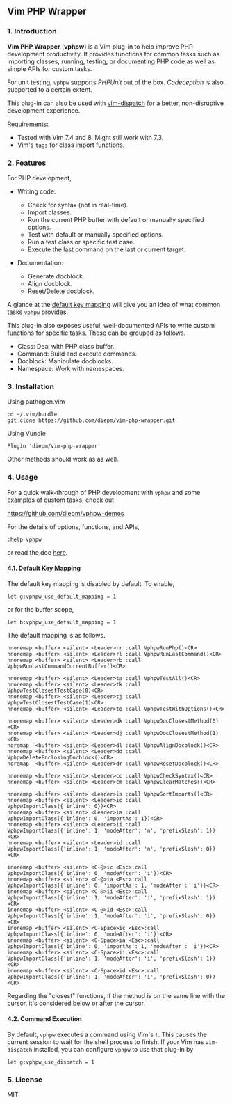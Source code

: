 ## Vim PHP Wrapper

### 1. Introduction

**Vim PHP Wrapper** (**vphpw**) is a Vim plug-in to help improve PHP development
productivity. It provides functions for common tasks such as importing classes,
running, testing, or documenting PHP code as well as simple APIs for
custom tasks.

For unit testing, `vphpw` supports *PHPUnit* out of the box. *Codeception* is
also supported to a certain extent.

This plug-in can also be used with
[vim-dispatch](https://github.com/tpope/vim-dispatch) for a better,
non-disruptive development experience.

Requirements:
  * Tested with Vim 7.4 and 8. Might still work with 7.3.
  * Vim's `tags` for class import functions.

### 2. Features

For PHP development,

* Writing code:
  + Check for syntax (not in real-time).
  + Import classes.
  + Run the current PHP buffer with default or manually specified options.
  + Test with default or manually specified options.
  + Run a test class or specific test case.
  + Execute the last command on the last or current target.

* Documentation:
  + Generate docblock.
  + Align docblock.
  + Reset/Delete docblock.

A glance at the [default key mapping](#41-default-key-mapping) will give you
an idea of what common tasks `vphpw` provides.

This plug-in also exposes useful, well-documented APIs to write custom functions
for specific tasks. These can be grouped as follows.

* Class: Deal with PHP class buffer.
* Command: Build and execute commands.
* Docblock: Manipulate docblocks.
* Namespace: Work with namespaces.

### 3. Installation

Using pathogen.vim

```
cd ~/.vim/bundle
git clone https://github.com/diepm/vim-php-wrapper.git
```

Using Vundle

```
Plugin 'diepm/vim-php-wrapper'
```

Other methods should work as as well.

### 4. Usage

For a quick walk-through of PHP development with `vphpw` and some examples of
custom tasks, check out

https://github.com/diepm/vphpw-demos

For the details of options, functions, and APIs,

```
:help vphpw
```

or read the doc [here](./doc/vim-php-wrapper.txt).

#### 4.1. Default Key Mapping

The default key mapping is disabled by default. To enable,

```
let g:vphpw_use_default_mapping = 1
```

or for the buffer scope,

```
let b:vphpw_use_default_mapping = 1
```

The default mapping is as follows.

```
nnoremap <buffer> <silent> <Leader>rr :call VphpwRunPhp()<CR>
nnoremap <buffer> <silent> <Leader>rl :call VphpwRunLastCommand()<CR>
nnoremap <buffer> <silent> <Leader>rb :call VphpwRunLastCommandCurrentBuffer()<CR>

nnoremap <buffer> <silent> <Leader>ta :call VphpwTestAll()<CR>
nnoremap <buffer> <silent> <Leader>tk :call VphpwTestClosestTestCase(0)<CR>
nnoremap <buffer> <silent> <Leader>tj :call VphpwTestClosestTestCase(1)<CR>
nnoremap <buffer> <silent> <Leader>to :call VphpwTestWithOptions()<CR>

nnoremap <buffer> <silent> <Leader>dk :call VphpwDocClosestMethod(0)<CR>
nnoremap <buffer> <silent> <Leader>dj :call VphpwDocClosestMethod(1)<CR>
noremap  <buffer> <silent> <Leader>dl :call VphpwAlignDocblock()<CR>
nnoremap <buffer> <silent> <Leader>dd :call VphpwDeleteEnclosingDocblock()<CR>
noremap  <buffer> <silent> <Leader>dr :call VphpwResetDocblock()<CR>

nnoremap <buffer> <silent> <Leader>cc :call VphpwCheckSyntax()<CR>
nnoremap <buffer> <silent> <Leader>cm :call VphpwClearMatches()<CR>

nnoremap <buffer> <silent> <Leader>is :call VphpwSortImports()<CR>
nnoremap <buffer> <silent> <Leader>ic :call VphpwImportClass({'inline': 0})<CR>
nnoremap <buffer> <silent> <Leader>ia :call VphpwImportClass({'inline': 0, 'importAs': 1})<CR>
nnoremap <buffer> <silent> <Leader>ii :call VphpwImportClass({'inline': 1, 'modeAfter': 'n', 'prefixSlash': 1})<CR>
nnoremap <buffer> <silent> <Leader>id :call VphpwImportClass({'inline': 1, 'modeAfter': 'n', 'prefixSlash': 0})<CR>

inoremap <buffer> <silent> <C-@>ic <Esc>:call VphpwImportClass({'inline': 0, 'modeAfter': 'i'})<CR>
inoremap <buffer> <silent> <C-@>ia <Esc>:call VphpwImportClass({'inline': 0, 'importAs': 1, 'modeAfter': 'i'})<CR>
inoremap <buffer> <silent> <C-@>ii <Esc>:call VphpwImportClass({'inline': 1, 'modeAfter': 'i', 'prefixSlash': 1})<CR>
inoremap <buffer> <silent> <C-@>id <Esc>:call VphpwImportClass({'inline': 1, 'modeAfter': 'i', 'prefixSlash': 0})<CR>
inoremap <buffer> <silent> <C-Space>ic <Esc>:call VphpwImportClass({'inline': 0, 'modeAfter': 'i'})<CR>
inoremap <buffer> <silent> <C-Space>ia <Esc>:call VphpwImportClass({'inline': 0, 'importAs': 1, 'modeAfter': 'i'})<CR>
inoremap <buffer> <silent> <C-Space>ii <Esc>:call VphpwImportClass({'inline': 1, 'modeAfter': 'i', 'prefixSlash': 1})<CR>
inoremap <buffer> <silent> <C-Space>id <Esc>:call VphpwImportClass({'inline': 1, 'modeAfter': 'i', 'prefixSlash': 0})<CR>
```

Regarding the "closest" functions, if the method is on the same line with
the cursor, it's considered below or after the cursor.

#### 4.2. Command Execution

By default, `vphpw` executes a command using Vim's `!`. This causes the current
session to wait for the shell process to finish. If your Vim has `vim-dispatch`
installed, you can configure `vphpw` to use that plug-in by

```
let g:vphpw_use_dispatch = 1
```

### 5. License

MIT
